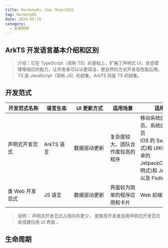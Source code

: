 ```yaml
---
title: HarmonyOs、Vue、React对比
tag: HarmonyOS
date: 2024-05-15
category:
  - 前端框架
---
```


## ArkTS 开发语言基本介绍和区别

> 介绍：它在 TypeScript（简称 TS）的基础上，扩展了声明式 UI、状态管理等相应的能力，让开发者可以以更简洁、更自然的方式开发高性能应用。TS 是 JavaScript（简称 JS）的超集，ArkTS 则是 TS 的超集。

## 开发范式

| <div style="width:100px"></div>开发范式名称 | <div style="width:80px"></div>语言生态 | <div style="width:100px"></div>UI 更新方式 | <div style="width:80px"></div>适用场景 | 适用人群                                                                                                                              |
| ------------------------------------------- | -------------------------------------- | ------------------------------------------ | -------------------------------------- | ------------------------------------------------------------------------------------------------------------------------------------- |
| 声明式开发范式                              | ArkTS 语言                             | 数据驱动更新                               | 复杂度较大、团队合作度较高的程序       | 移动系统应用开发人员、系统应用开发人员<br/>IOS 的 SwiftUI(声明式)和 UIKit，或者安卓的 JetpackCompose(声明式)和 JetpackUI 以及 Flutter |
| 类 Web 开发范式                             | JS 语言                                | 数据驱动更新                               | 界面较为简单的程序应用和卡片           | Web 前端开发人员                                                                                                                      |

> 说明： 声明式开发范式占用内存更少， 更推荐开发者选用声明式开发范式来搭建应用 UI 界面 。

## 生命周期
